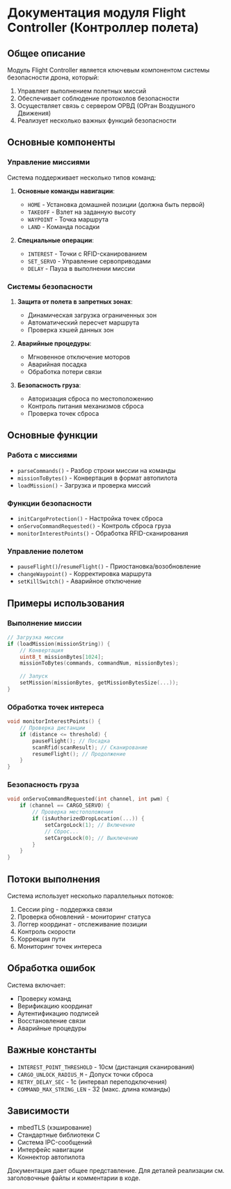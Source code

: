 # Документация модуля Flight Controller (Контроллер полета)

## Общее описание

Модуль Flight Controller является ключевым компонентом системы безопасности дрона, который:

1. Управляет выполнением полетных миссий
2. Обеспечивает соблюдение протоколов безопасности
3. Осуществляет связь с сервером ОРВД (ОРган Воздушного Движения)
4. Реализует несколько важных функций безопасности

## Основные компоненты

### Управление миссиями

Система поддерживает несколько типов команд:

1. **Основные команды навигации**:
   - `HOME` - Установка домашней позиции (должна быть первой)
   - `TAKEOFF` - Взлет на заданную высоту
   - `WAYPOINT` - Точка маршрута
   - `LAND` - Команда посадки

2. **Специальные операции**:
   - `INTEREST` - Точки с RFID-сканированием
   - `SET_SERVO` - Управление сервоприводами
   - `DELAY` - Пауза в выполнении миссии

### Системы безопасности

1. **Защита от полета в запретных зонах**:
   - Динамическая загрузка ограниченных зон
   - Автоматический пересчет маршрута
   - Проверка хэшей данных зон

2. **Аварийные процедуры**:
   - Мгновенное отключение моторов
   - Аварийная посадка
   - Обработка потери связи

3. **Безопасность груза**:
   - Авторизация сброса по местоположению
   - Контроль питания механизмов сброса
   - Проверка точек сброса

## Основные функции

### Работа с миссиями

- `parseCommands()` - Разбор строки миссии на команды
- `missionToBytes()` - Конвертация в формат автопилота
- `loadMission()` - Загрузка и проверка миссий

### Функции безопасности

- `initCargoProtection()` - Настройка точек сброса
- `onServoCommandRequested()` - Контроль сброса груза
- `monitorInterestPoints()` - Обработка RFID-сканирования

### Управление полетом

- `pauseFlight()`/`resumeFlight()` - Приостановка/возобновление
- `changeWaypoint()` - Корректировка маршрута
- `setKillSwitch()` - Аварийное отключение

## Примеры использования

### Выполнение миссии

```cpp
// Загрузка миссии
if (loadMission(missionString)) {
    // Конвертация
    uint8_t missionBytes[1024];
    missionToBytes(commands, commandNum, missionBytes);
    
    // Запуск
    setMission(missionBytes, getMissionBytesSize(...));
}
```

### Обработка точек интереса

```cpp
void monitorInterestPoints() {
    // Проверка дистанции
    if (distance <= threshold) {
        pauseFlight(); // Посадка
        scanRfid(scanResult); // Сканирование
        resumeFlight(); // Продолжение
    }
}
```

### Безопасность груза

```cpp
void onServoCommandRequested(int channel, int pwm) {
    if (channel == CARGO_SERVO) {
        // Проверка местоположения
        if (isAuthorizedDropLocation(...)) {
            setCargoLock(1); // Включение
            // Сброс...
            setCargoLock(0); // Выключение
        }
    }
}
```

## Потоки выполнения

Система использует несколько параллельных потоков:

1. Сессии ping - поддержка связи
2. Проверка обновлений - мониторинг статуса
3. Логгер координат - отслеживание позиции  
4. Контроль скорости
5. Коррекция пути
6. Мониторинг точек интереса

## Обработка ошибок

Система включает:
- Проверку команд
- Верификацию координат
- Аутентификацию подписей
- Восстановление связи
- Аварийные процедуры

## Важные константы

- `INTEREST_POINT_THRESHOLD` - 10см (дистанция сканирования)
- `CARGO_UNLOCK_RADIUS_M` - Допуск точки сброса
- `RETRY_DELAY_SEC` - 1с (интервал переподключения)
- `COMMAND_MAX_STRING_LEN` - 32 (макс. длина команды)

## Зависимости

- mbedTLS (хэширование)
- Стандартные библиотеки C
- Система IPC-сообщений
- Интерфейс навигации
- Коннектор автопилота

Документация дает общее представление. Для деталей реализации см. заголовочные файлы и комментарии в коде.